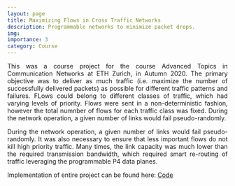 ```yaml
---
layout: page
title: Maximizing Flows in Cross Traffic Networks
description: Programmable networks to minimize packet drops.
img:
importance: 3
category: Course
---
```


<p align="justify"> This was a course project for the course Advanced Topics in Communication Networks at ETH Zurich, in Autumn 2020. The primary objective was to deliver as much traffic (i.e. maximize the number of successfully delivered packets) as possible for different traffic patterns and failures. FLows could belong to different classes of traffic, which had varying levels of priority.  Flows were sent in a non-deterministic fashion, however the total numnber of flows for each traffic class was fixed. During the network operation, a given number of links would fail pseudo-randomly. </p>

<p align="justify"> During the network operation, a given number of links would fail pseudo-randomly. It was also necessary to ensure that less important flows do not kill high priority traffic. Many times, the link capacity was much lower than the required transmission bandwidth, which required smart re-routing of traffic leveraging the programmable P4 data planes. </p>

Implementation of entire project can be found here: <a href="https://github.com/Siddhant-Ray/Cross-Traffic-Flow-Maximization-in-L2L3-Networks"> Code </a>


